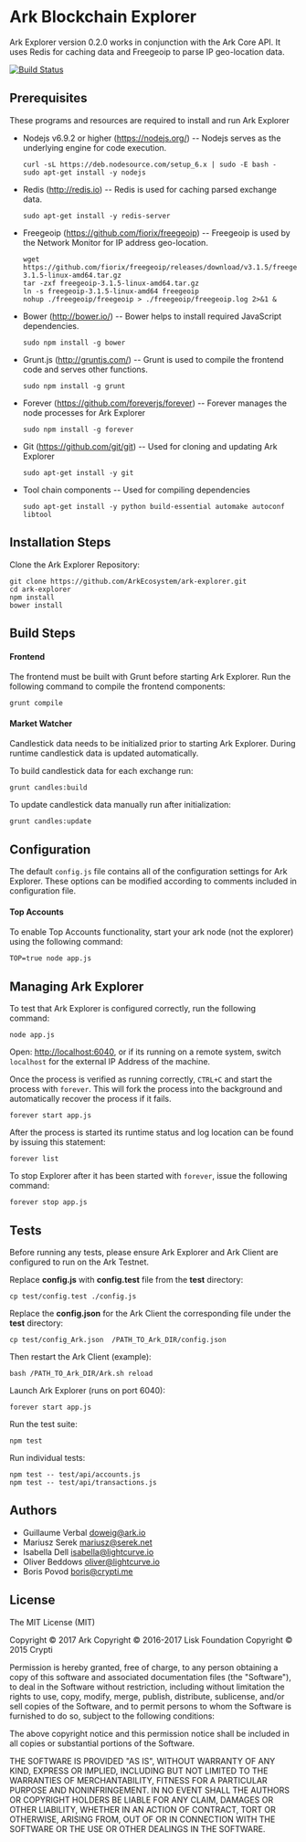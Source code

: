 # Ark Blockchain Explorer

Ark Explorer version 0.2.0 works in conjunction with the Ark Core API. It uses Redis for caching data and Freegeoip to parse IP geo-location data.

[![Build Status](https://travis-ci.org/ArkEcosystem/Ark-explorer.svg?branch=development)](https://travis-ci.org/ArkEcosystem/Ark-explorer)

## Prerequisites

These programs and resources are required to install and run Ark Explorer

- Nodejs v6.9.2 or higher (<https://nodejs.org/>) -- Nodejs serves as the underlying engine for code execution.

  ```
  curl -sL https://deb.nodesource.com/setup_6.x | sudo -E bash -
  sudo apt-get install -y nodejs
  ```

- Redis (<http://redis.io>) -- Redis is used for caching parsed exchange data.

  `sudo apt-get install -y redis-server`

- Freegeoip (<https://github.com/fiorix/freegeoip>) -- Freegeoip is used by the Network Monitor for IP address geo-location.

  ```
  wget https://github.com/fiorix/freegeoip/releases/download/v3.1.5/freegeoip-3.1.5-linux-amd64.tar.gz
  tar -zxf freegeoip-3.1.5-linux-amd64.tar.gz
  ln -s freegeoip-3.1.5-linux-amd64 freegeoip
  nohup ./freegeoip/freegeoip > ./freegeoip/freegeoip.log 2>&1 &
  ```

- Bower (<http://bower.io/>) -- Bower helps to install required JavaScript dependencies.

  `sudo npm install -g bower`

- Grunt.js (<http://gruntjs.com/>) -- Grunt is used to compile the frontend code and serves other functions.

  `sudo npm install -g grunt`

- Forever (<https://github.com/foreverjs/forever>) -- Forever manages the node processes for Ark Explorer

  `sudo npm install -g forever`

- Git (<https://github.com/git/git>) -- Used for cloning and updating Ark Explorer

  `sudo apt-get install -y git`

- Tool chain components -- Used for compiling dependencies

  `sudo apt-get install -y python build-essential automake autoconf libtool`

## Installation Steps

Clone the Ark Explorer Repository:

```
git clone https://github.com/ArkEcosystem/ark-explorer.git
cd ark-explorer
npm install
bower install
```

## Build Steps

#### Frontend
 The frontend must be built with Grunt before starting Ark Explorer. Run the following command to compile the frontend components:

`grunt compile`

#### Market Watcher
 Candlestick data needs to be initialized prior to starting Ark Explorer. During runtime candlestick data is updated automatically.

To build candlestick data for each exchange run:

`grunt candles:build`

To update candlestick data manually run after initialization:

`grunt candles:update`

## Configuration

The default `config.js` file contains all of the configuration settings for Ark Explorer. These options can be modified according to comments included in configuration file.

#### Top Accounts

To enable Top Accounts functionality, start your ark node (not the explorer) using the following command:

```
TOP=true node app.js
```

## Managing Ark Explorer

To test that Ark Explorer is configured correctly, run the following command:

`node app.js`

Open: <http://localhost:6040>, or if its running on a remote system, switch `localhost` for the external IP Address of the machine.

Once the process is verified as running correctly, `CTRL+C` and start the process with `forever`. This will fork the process into the background and automatically recover the process if it fails.

`forever start app.js`

After the process is started its runtime status and log location can be found by issuing this statement:

`forever list`

To stop Explorer after it has been started with `forever`, issue the following command:

`forever stop app.js`

## Tests

Before running any tests, please ensure Ark Explorer and Ark Client are configured to run on the Ark Testnet.

Replace **config.js** with **config.test** file from the **test** directory:

`cp test/config.test ./config.js`

Replace the **config.json** for the Ark Client the corresponding file under the **test** directory:

`cp test/config_Ark.json  /PATH_TO_Ark_DIR/config.json`

Then restart the Ark Client (example):

`bash /PATH_TO_Ark_DIR/Ark.sh reload`

Launch Ark Explorer (runs on port 6040):

`forever start app.js`

Run the test suite:

`npm test`

Run individual tests:

```
npm test -- test/api/accounts.js
npm test -- test/api/transactions.js
```

## Authors
- Guillaume Verbal <doweig@ark.io>
- Mariusz Serek <mariusz@serek.net>
- Isabella Dell <isabella@lightcurve.io>
- Oliver Beddows <oliver@lightcurve.io>
- Boris Povod <boris@crypti.me>

## License

The MIT License (MIT)

Copyright © 2017 Ark
Copyright © 2016-2017 Lisk Foundation
Copyright © 2015 Crypti

Permission is hereby granted, free of charge, to any person obtaining a copy of this software and associated documentation files (the "Software"), to deal in the Software without restriction, including without limitation the rights to use, copy, modify, merge, publish, distribute, sublicense, and/or sell copies of the Software, and to permit persons to whom the Software is furnished to do so, subject to the following conditions:

The above copyright notice and this permission notice shall be included in all copies or substantial portions of the Software.

THE SOFTWARE IS PROVIDED "AS IS", WITHOUT WARRANTY OF ANY KIND, EXPRESS OR IMPLIED, INCLUDING BUT NOT LIMITED TO THE WARRANTIES OF MERCHANTABILITY, FITNESS FOR A PARTICULAR PURPOSE AND NONINFRINGEMENT. IN NO EVENT SHALL THE AUTHORS OR COPYRIGHT HOLDERS BE LIABLE FOR ANY CLAIM, DAMAGES OR OTHER LIABILITY, WHETHER IN AN ACTION OF CONTRACT, TORT OR OTHERWISE, ARISING FROM, OUT OF OR IN CONNECTION WITH THE SOFTWARE OR THE USE OR OTHER DEALINGS IN THE SOFTWARE.
